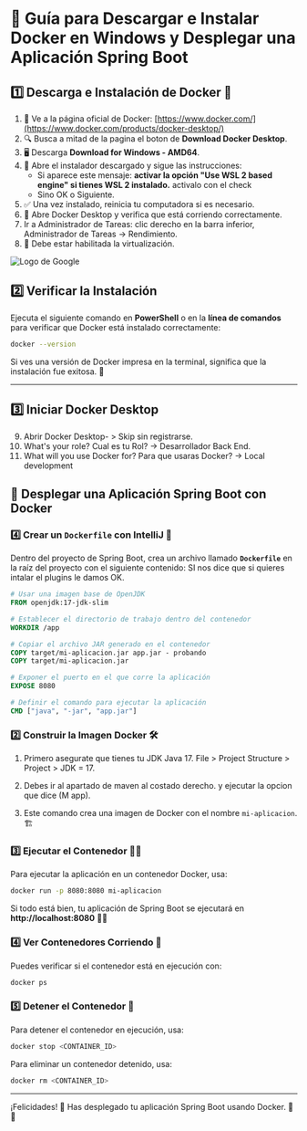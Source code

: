 # 🚀 Guía para Descargar e Instalar Docker en Windows y Desplegar una Aplicación Spring Boot

## 1️⃣ Descarga e Instalación de Docker 🐳

1. 🔗 Ve a la página oficial de Docker: [https://www.docker.com/](https://www.docker.com/products/docker-desktop/)
2. 🔍 Busca a mitad de la pagina el boton de **Download Docker Desktop**.
3. 🖥️ Descarga **Download for Windows - AMD64**.
4. 📂 Abre el instalador descargado y sigue las instrucciones:
   - Si aparece este mensaje: **activar la opción "Use WSL 2 based engine" si tienes WSL 2 instalado.** activalo con el check
   - Sino OK o Siguiente.
5. ✅ Una vez instalado, reinicia tu computadora si es necesario.
6. 🚦 Abre Docker Desktop y verifica que está corriendo correctamente.
7. Ir a Administrador de Tareas: clic derecho en la barra inferior, Administrador de Tareas -> Rendimiento.
8. 🚦 Debe estar habilitada la virtualización.

![Logo de Google](https://support.bluestacks.com/hc/article_attachments/29499674569485)


## 2️⃣ Verificar la Instalación

Ejecuta el siguiente comando en **PowerShell** o en la **línea de comandos** para verificar que Docker está instalado correctamente:

```sh
docker --version
```

Si ves una versión de Docker impresa en la terminal, significa que la instalación fue exitosa. 🎉

---


## 3️⃣ Iniciar Docker Desktop

9. Abrir Docker Desktop- > Skip sin registrarse.
10. What's your role? Cual es tu Rol? -> Desarrollador Back End.
11. What will you use Docker for? Para que usaras Docker? -> Local development


## 🚀 Desplegar una Aplicación Spring Boot con Docker

### 4️⃣ Crear un `Dockerfile` con IntelliJ 📄

Dentro del proyecto de Spring Boot, crea un archivo llamado **`Dockerfile`** en la raíz del proyecto con el siguiente contenido: SI nos dice que si quieres intalar el plugins le damos OK.

```dockerfile
# Usar una imagen base de OpenJDK
FROM openjdk:17-jdk-slim

# Establecer el directorio de trabajo dentro del contenedor
WORKDIR /app

# Copiar el archivo JAR generado en el contenedor
COPY target/mi-aplicacion.jar app.jar - probando
COPY target/mi-aplicacion.jar

# Exponer el puerto en el que corre la aplicación
EXPOSE 8080

# Definir el comando para ejecutar la aplicación
CMD ["java", "-jar", "app.jar"]
```

### 2️⃣ Construir la Imagen Docker 🛠️

1. Primero asegurate que tienes tu JDK Java 17. File > Project Structure > Project > JDK = 17.

2. Debes ir al apartado de maven al costado derecho. y ejecutar la opcion que dice (M app).

3. Este comando crea una imagen de Docker con el nombre `mi-aplicacion`. 🏗️

### 3️⃣ Ejecutar el Contenedor 🏃‍♂️

Para ejecutar la aplicación en un contenedor Docker, usa:

```sh
docker run -p 8080:8080 mi-aplicacion
```

Si todo está bien, tu aplicación de Spring Boot se ejecutará en **http://localhost:8080** 🚀🎉

### 4️⃣ Ver Contenedores Corriendo 🧐

Puedes verificar si el contenedor está en ejecución con:

```sh
docker ps
```

### 5️⃣ Detener el Contenedor 🛑

Para detener el contenedor en ejecución, usa:

```sh
docker stop <CONTAINER_ID>
```

Para eliminar un contenedor detenido, usa:

```sh
docker rm <CONTAINER_ID>
```

---

¡Felicidades! 🎉 Has desplegado tu aplicación Spring Boot usando Docker. 🐳🔥
